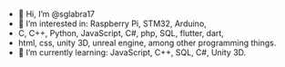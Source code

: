 - 👋 Hi, I’m @sglabra17
- 👀 I’m interested in: Raspberry Pi, STM32, Arduino,
-  C, C++, Python, JavaScript, C#, php, SQL, flutter, dart,
-  html, css, unity 3D, unreal engine, among other programming things.
- 🌱 I’m currently learning: JavaScript, C++, SQL, C#, Unity 3D.
